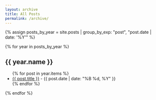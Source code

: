 ```yaml
---
layout: archive
title: All Posts
permalink: /archive/
---
```


{% assign posts_by_year = site.posts | group_by_exp: "post", "post.date | date: '%Y'" %}

{% for year in posts_by_year %}
## {{ year.name }}

<ul>
    {% for post in year.items %}
    <li>
        <a href="{{ post.url | relative_url }}">{{ post.title }}</a>
        <span class="post-date"> - {{ post.date | date: "%B %d, %Y" }}</span>
    </li>
    {% endfor %}
</ul>
{% endfor %}
